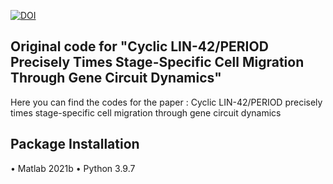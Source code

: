 [![DOI](https://zenodo.org/badge/975369832.svg)](https://doi.org/10.5281/zenodo.15621826)
## Original code for "Cyclic LIN-42/PERIOD Precisely Times Stage-Specific Cell Migration Through Gene Circuit Dynamics" 

Here you can find the codes for the paper : Cyclic LIN-42/PERIOD precisely times stage-specific cell migration through gene circuit dynamics
## Package Installation
• Matlab 2021b
• Python 3.9.7
